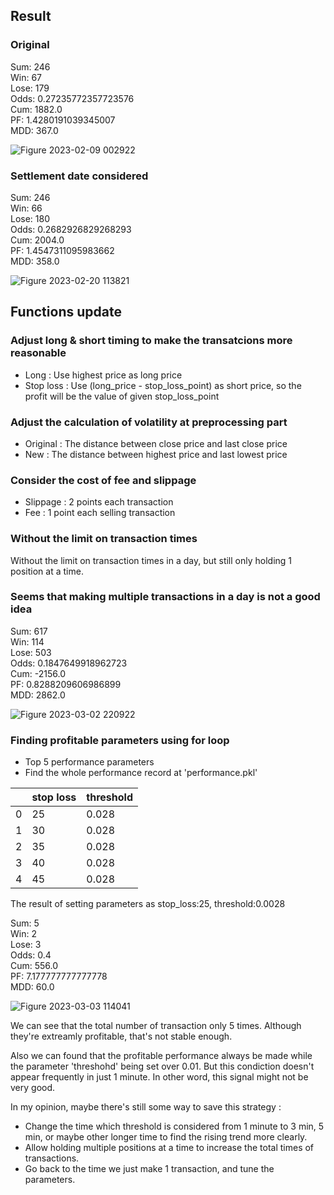## Result

### Original
Sum: 246  
Win: 67  
Lose: 179  
Odds: 0.27235772357723576  
Cum: 1882.0  
PF: 1.4280191039345007  
MDD: 367.0  

![Figure 2023-02-09 002922](https://user-images.githubusercontent.com/34659552/217591381-591efa46-821c-45aa-ba19-2fdce3065edf.png)

### Settlement date considered
Sum: 246  
Win: 66  
Lose: 180  
Odds: 0.2682926829268293  
Cum: 2004.0  
PF: 1.4547311095983662  
MDD: 358.0  

![Figure 2023-02-20 113821](https://user-images.githubusercontent.com/34659552/220004071-4ace9cb8-fd6b-48a6-8a91-97a616ecc897.png)

## Functions update

### Adjust long & short timing to make the transatcions more reasonable

- Long : Use highest price as long price
- Stop loss : Use (long_price - stop_loss_point) as short price, so the profit will be the value of given stop_loss_point

### Adjust the calculation of volatility at preprocessing part

- Original : The distance between close price and last close price
- New : The distance between highest price and last lowest price

### Consider the cost of fee and slippage

- Slippage : 2 points each transaction
- Fee : 1 point each selling transaction  

### Without the limit on transaction times
Without the limit on transaction times in a day, but still only holding 1 position at a time.

### Seems that making multiple transactions in a day is not a good idea

Sum: 617   
Win: 114    
Lose: 503  
Odds: 0.1847649918962723  
Cum: -2156.0  
PF: 0.8288209606986899  
MDD: 2862.0

![Figure 2023-03-02 220922](https://user-images.githubusercontent.com/34659552/222451948-05e5aca9-c0c3-40e2-914f-c0bb3eabbf25.png)


### Finding profitable parameters using for loop

- Top 5 performance parameters   
- Find the whole performance record at 'performance.pkl'    

|  | stop loss | threshold |
| --- | --- | --- |
| 0 | 25 | 0.028 |
| 1 | 30 | 0.028 |
| 2 | 35 | 0.028 |
| 3 | 40 | 0.028 |
| 4 | 45 | 0.028 |

The result of setting parameters as stop_loss:25, threshold:0.0028

Sum: 5  
Win: 2  
Lose: 3  
Odds: 0.4  
Cum: 556.0  
PF: 7.177777777777778  
MDD: 60.0  

![Figure 2023-03-03 114041](https://user-images.githubusercontent.com/34659552/222625866-68e672f0-6258-42a1-a0c7-9d0053aee677.png)

We can see that the total number of transaction only 5 times.
Although they're extreamly profitable, that's not stable enough.

Also we can found that the profitable performance always be made while the parameter 'threshohd' being set over 0.01. 
But this condiction doesn't appear frequently in just 1 minute.
In other word, this signal might not be very good. 

In my opinion, maybe there's still some way to save this strategy :
-  Change the time which threshold is considered from 1 minute to 3 min, 5 min, or maybe other longer time to find the rising trend more clearly.
-  Allow holding multiple positions at a time to increase the total times of transactions.
-  Go back to the time we just make 1 transaction, and tune the parameters.
